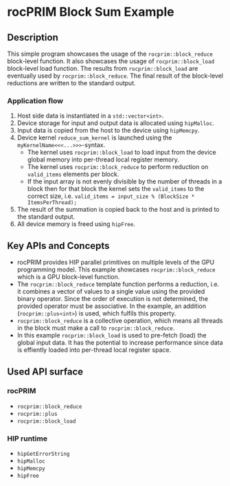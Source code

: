 # rocPRIM Block Sum Example

## Description
This simple program showcases the usage of the `rocprim::block_reduce` block-level function. It also showcases the usage of `rocprim::block_load` block-level load function. The results from `rocprim::block_load` are eventually used by `rocprim::block_reduce`. The final result of the block-level reductions are written to the standard output.

### Application flow 
1. Host side data is instantiated in a `std::vector<int>`.
2. Device storage for input and output data is allocated using `hipMalloc`.
3. Input data is copied from the host to the device using  `hipMemcpy`.
4. Device kernel `reduce_sum_kernel` is launched using the `myKernelName<<<...>>>`-syntax.
    - The kernel uses `rocprim::block_load` to load input from the device global memory into per-thread local register memory.
    - The kernel uses `rocprim::block_reduce` to perform reduction on `valid_items` elements per block.
    - If the input array is not evenly divisible by the number of threads in a block then for that block the kernel sets the `valid_items` to the correct size, i.e. `valid_items = input_size % (BlockSize * ItemsPerThread);`
5. The result of the summation is copied back to the host and is printed to the standard output.
6. All device memory is freed using `hipFree`.

## Key APIs and Concepts
- rocPRIM provides HIP parallel primitives on multiple levels of the GPU programming model. This example showcases `rocprim::block_reduce` which is a GPU block-level function. 
- The `rocprim::block_reduce` template function performs a reduction, i.e. it combines a vector of values to a single value using the provided binary operator. Since the order of execution is not determined, the provided operator must be associative. In the example, an addition (`rocprim::plus<int>`) is used, which fulfils this property.
- `rocprim::block_reduce` is a collective operation, which means all threads in the block must make a call to `rocprim::block_reduce`.
- In this example `rocprim::block_load` is used to pre-fetch (load) the global input data. It has the potential to increase performance since data is effiently loaded into per-thread local register space.

## Used API surface
### rocPRIM
- `rocprim::block_reduce`
- `rocprim::plus`
- `rocprim::block_load`

### HIP runtime
- `hipGetErrorString`
- `hipMalloc`
- `hipMemcpy`
- `hipFree`
